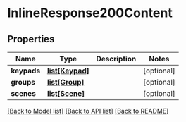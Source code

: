 # InlineResponse200Content

## Properties
Name | Type | Description | Notes
------------ | ------------- | ------------- | -------------
**keypads** | [**list[Keypad]**](Keypad.md) |  | [optional] 
**groups** | [**list[Group]**](Group.md) |  | [optional] 
**scenes** | [**list[Scene]**](Scene.md) |  | [optional] 

[[Back to Model list]](../README.md#documentation-for-models) [[Back to API list]](../README.md#documentation-for-api-endpoints) [[Back to README]](../README.md)


